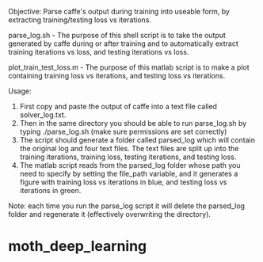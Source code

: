 Objective: Parse caffe's output during training into useable form, by extracting training/testing loss vs iterations.

parse\_log.sh - The purpose of this shell script is to take the output generated by caffe during or after training and to automatically extract training iterations vs loss, and testing iterations vs loss. 

plot\_train\_test\_loss.m - The purpose of this matlab script is to make a plot containing training loss vs iterations, and testing loss vs iterations.

Usage:

1. First copy and paste the output of caffe into a text file called solver\_log.txt.
2. Then in the same directory you should be able to run parse\_log.sh by typing ./parse\_log.sh (make sure permissions are set correctly)
3. The script should generate a folder called parsed\_log which will contain the original log and four text files. The text files are split up into the training iterations, training loss, testing iterations, and testing loss.
4. The matlab script reads from the parsed\_log folder whose path you need to specify by setting the file\_path variable, and it generates a figure with training loss vs iterations in blue, and testing loss vs iterations in green.

Note: each time you run the parse_log script it will delete the parsed_log folder and regenerate it (effectively overwriting the directory). 
 

# moth_deep_learning
